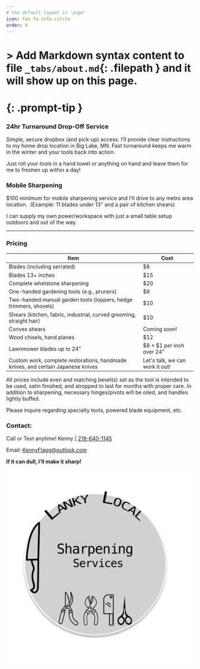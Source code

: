 ```yaml
---
# the default layout is 'page'
icon: fas fa-info-circle
order: 4
---
```


# > Add Markdown syntax content to file `_tabs/about.md`{: .filepath } and it will show up on this page.


# {: .prompt-tip }

### 24hr Turnaround Drop-Off Service 

Simple, secure dropbox (and pick-up) access. I’ll provide clear instructions to my home drop location in Big Lake, MN. Fast turnaround keeps me warm in the winter and your tools back into action.

Just roll your tools in a hand towel or anything on hand and leave them for me to freshen up within a day!

### Mobile Sharpening 

$100 minimum for mobile sharpening service and I'll drive to any metro area location. 
(Example: 11 blades under 13" and a pair of kitchen shears)

I can supply my own power/workspace with just a small table setup outdoors and out of the way.



*** 
### Pricing

| **Item**                                                                         | **Cost**                        |
| -------------------------------------------------------------------------------- | ------------------------------- |
| Blades (including serrated)                                                      | $8                              |
| Blades 13+ inches                                                                | $15                             |
| Complete whetstone sharpening                                                    | $20                             |
| One-handed gardening tools (e.g., pruners)                                       | $8                              |
| Two-handed manual garden tools (loppers, hedge trimmers, shovels)                | $10                             |
| Shears (kitchen, fabric, industrial, curved grooming, straight hair)             | $10                             |
| Convex shears                                                                    | Coming soon!                    |
| Wood chisels, hand planes                                                        | $12                             |
| Lawnmower blades up to 24"                                                       | $8 + $1 per inch over 24"       |
| Custom work, complete restorations, handmade knives, and certain Japanese knives | Let's talk, we can work it out! |


All prices include even and matching bevel(s) set as the tool is intended to be used, satin finished, and stropped to last for months with proper care. In addition to sharpening, necessary hinges/pivots will be oiled, and handles lightly buffed.  

Please inquire regarding specialty tools, powered blade equipment, etc. 

### Contact: 

Call or Text anytime! Kenny | [218-640-1145](tel:218-640-1145)

Email: KennyFlagg@outlook.com

**If it can dull, I‘ll make it sharp!**

![logo](assets/images/logo.png)